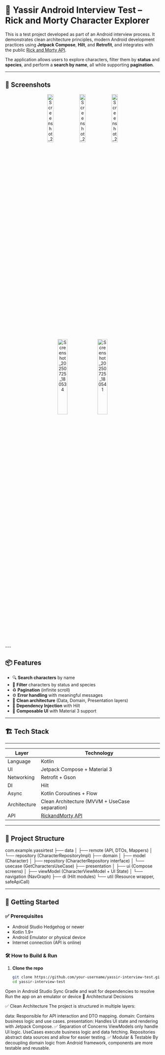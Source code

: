 <a name="readme-top"></a>

# 🧪 Yassir Android Interview Test – Rick and Morty Character Explorer

This is a test project developed as part of an Android interview process. It demonstrates clean architecture principles, modern Android development practices using **Jetpack Compose**, **Hilt**, and **Retrofit**, and integrates with the public [Rick and Morty API](https://rickandmortyapi.com/).

The application allows users to explore characters, filter them by **status** and **species**, and perform a **search by name**, all while supporting **pagination**.

---

## 📱 Screenshots

<p align="center">
 <img width="20%" alt="Screenshot_20250725_180408" src="https://github.com/user-attachments/assets/6e4261bc-c9f5-4523-a79c-52c8658d78ca" />
<img width="20%"  alt="Screenshot_20250725_180459" src="https://github.com/user-attachments/assets/a7d9f386-db7f-4d15-9c62-59577dff82a1" />
<img width="20%"  alt="Screenshot_20250725_180518" src="https://github.com/user-attachments/assets/a30384db-c01a-49df-bdb1-a80bbf859dc7" />

</p>

<p align="center">
<img width="25%" alt="Screenshot_20250725_180534" src="https://github.com/user-attachments/assets/b0ad3727-9d74-423e-ad11-d70a0c6404e5" />
<img width="25%" alt="Screenshot_20250725_180541" src="https://github.com/user-attachments/assets/11d824fb-2ce5-4c7d-97ed-b97f2cfbcd4f" />

</p>
---

## 📦 Features

- 🔍 **Search characters** by name
- 🧪 **Filter** characters by status and species
- ♻️ **Pagination** (infinite scroll)
- ⚙️ **Error handling** with meaningful messages
- 🧼 **Clean architecture** (Data, Domain, Presentation layers)
- 💉 **Dependency Injection** with Hilt
- 🧩 **Composable UI** with Material 3 support

---

## 🏗️ Tech Stack
-----------------------------------------------------------------
| Layer        | Technology                                     |
|--------------|------------------------------------------------|
| Language     | Kotlin                                         |
| UI           | Jetpack Compose + Material 3                   |
| Networking   | Retrofit + Gson                                |
| DI           | Hilt                                           |
| Async        | Kotlin Coroutines + Flow                       |
| Architecture | Clean Architecture (MVVM + UseCase separation) |
| API          |[RickandMorty API](https://rickandmortyapi.com/)|
-----------------------------------------------------------------

## 📂 Project Structure

com.example.yassirtest
├── data
│ ├── remote (API, DTOs, Mappers)
│ └── repository (CharacterRepositoryImpl)
├── domain
│ ├── model (Character)
│ ├── repository (CharacterRepository interface)
│ └── usecase (GetCharactersUseCase)
├── presentation
│ ├── ui (Compose screens)
│ ├── viewModel (CharacterViewModel + UI State)
│ └── navigation (NavGraph)
├── di (Hilt modules)
└── util (Resource wrapper, safeApiCall)


---

## 🚀 Getting Started

### ✅ Prerequisites

- Android Studio Hedgehog or newer
- Kotlin 1.9+
- Android Emulator or physical device
- Internet connection (API is online)

### 🛠️ How to Build & Run

1. **Clone the repo**
   ```bash
   git clone https://github.com/your-username/yassir-interview-test.git
   cd yassir-interview-test
Open in Android Studio
Sync Gradle and wait for dependencies to resolve
Run the app on an emulator or device
🧱 Architectural Decisions

✅ Clean Architecture
The project is structured in multiple layers:

data: Responsible for API interaction and DTO mapping.
domain: Contains business logic and use cases.
presentation: Handles UI state and rendering with Jetpack Compose.
✅ Separation of Concerns
ViewModels only handle UI logic.
UseCases execute business logic and data fetching.
Repositories abstract data sources and allow for easier testing.
✅ Modular & Testable
By decoupling domain logic from Android framework, components are more testable and reusable.
